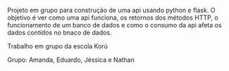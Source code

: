 Projeto em grupo para construção de uma api usando python e flask. O objetivo é ver como uma api funciona, os retornos dos métodos HTTP, o funcionamento de um banco de dados e como o consumo da api afeta os dados contidos no bnaco de dados.

Trabalho em grupo da escola Korú

Grupo: Amanda, Eduardo, Jéssica e Nathan
